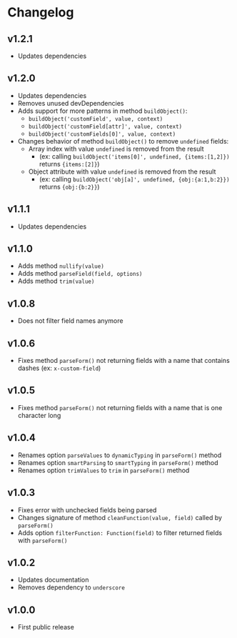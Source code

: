 # Changelog

## v1.2.1
- Updates dependencies

## v1.2.0
- Updates dependencies
- Removes unused devDependencies
- Adds support for more patterns in method `buildObject()`:
  - `buildObject('customField', value, context)`
  - `buildObject('customField[attr]', value, context)`
  - `buildObject('customFields[0]', value, context)`
- Changes behavior of method `buildObject()` to remove `undefined` fields:
  - Array index with value `undefined` is removed from the result
    - (ex: calling `buildObject('items[0]', undefined, {items:[1,2]})` returns `{items:[2]}`)
  - Object attribute with value `undefined` is removed from the result
    - (ex: calling `buildObject('obj[a]', undefined, {obj:{a:1,b:2}})` returns `{obj:{b:2}}`)

## v1.1.1
- Updates dependencies

## v1.1.0
- Adds method `nullify(value)`
- Adds method `parseField(field, options)`
- Adds method `trim(value)`

## v1.0.8
- Does not filter field names anymore

## v1.0.6
- Fixes method `parseForm()` not returning fields with a name that contains dashes (ex: `x-custom-field`)

## v1.0.5
- Fixes method `parseForm()` not returning fields with a name that is one character long

## v1.0.4
- Renames option `parseValues` to `dynamicTyping` in `parseForm()` method
- Renames option `smartParsing` to `smartTyping` in `parseForm()` method
- Renames option `trimValues` to `trim` in `parseForm()` method

## v1.0.3
- Fixes error with unchecked fields being parsed
- Changes signature of method `cleanFunction(value, field)` called by `parseForm()`
- Adds option `filterFunction: Function(field)` to filter returned fields with `parseForm()`

## v1.0.2
- Updates documentation
- Removes dependency to `underscore`

## v1.0.0
- First public release
